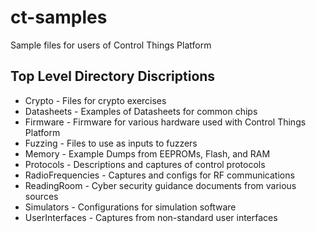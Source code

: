 # ct-samples
Sample files for users of Control Things Platform

## Top Level Directory Discriptions
- Crypto - Files for crypto exercises
- Datasheets - Examples of Datasheets for common chips
- Firmware - Firmware for various hardware used with Control Things Platform
- Fuzzing - Files to use as inputs to fuzzers
- Memory - Example Dumps from EEPROMs, Flash, and RAM
- Protocols - Descriptions and captures of control protocols
- RadioFrequencies - Captures and configs for RF communications
- ReadingRoom - Cyber security guidance documents from various sources
- Simulators - Configurations for simulation software
- UserInterfaces - Captures from non-standard user interfaces
